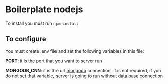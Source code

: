 # Boilerplate nodejs

To install you must run  ```npm install```

## To configure

You must create .env file and set the following variables in this file:

**PORT**: it is the port that you want to server run

**MONGODB_CNN**: it is the url [mongodb](https://www.mongodb.com/cloud) connection, it is not required, if you do not set that variable, server is going to run without data base connection
